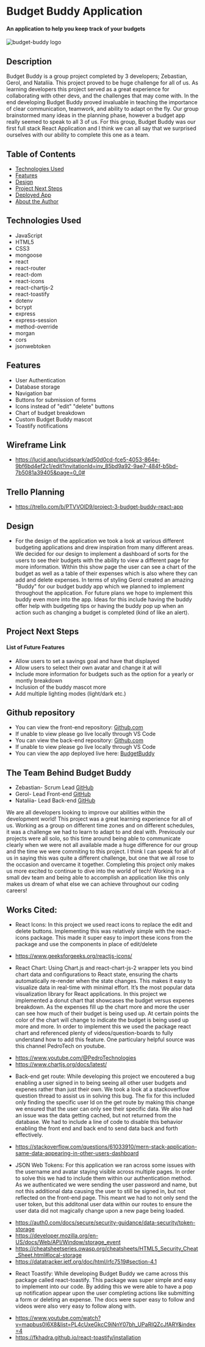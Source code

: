 # Budget Buddy Application

#### An application to help you keep track of your budgets
![budget-buddy logo](/logo/image.png)


## Description
Budget Buddy is a group project completed by 3 developers; Zebastian, Gerol, and Nataliia. This project proved to be huge challenge for all of us. As learning developers this project served as a great experience for collaborating with other devs, and the challenges that may come with. In the end developing Budget Buddy proved invaluable in teaching the importance of clear communication, teamwork, and ability to adapt on the fly. Our group brainstormed many ideas in the planning phase, however a budget app really seemed to speak to all 3 of us. For this group, Budget Buddy was our first full stack React Application and I think we can all say that we surprised ourselves with our ability to complete this one as a team. 

## Table of Contents
* [Technologies Used](#technologiesused)
* [Features](#features)
* [Design](#design)
* [Project Next Steps](#nextsteps)
* [Deployed App](#deployment)
* [About the Author](#Author)

## <a name="technologiesused"></a>Technologies Used 
* JavaScript
* HTML5
* CSS3
* mongoose 
* react 
* react-router
* react-dom
* react-icons
* react-chartjs-2
* react-toastify
* dotenv
* bcrypt
* express
* express-session
* method-override
* morgan 
* cors 
* jsonwebtoken



## Features
* User Authentication
* Database storage
* Navigation bar 
* Buttons for submission of forms
* Icons instead of "edit" "delete" buttons
* Chart of budget breakdown
* Custom Budget Buddy mascot 
* Toastify notifications 


## Wireframe Link
* https://lucid.app/lucidspark/ad50d0cd-fce5-4053-864e-9bf6bd4ef2c1/edit?invitationId=inv_85bd9a92-9ae7-484f-b5bd-7b5081a39405&page=0_0#
## Trello Planning
* https://trello.com/b/PTVVOlD9/project-3-budget-buddy-react-app

## <a name="design"></a>Design
* For the design of the application we took a look at various different budgeting applications and drew inspiration from many different areas. We decided for our design to implement a dashboard of sorts for the users to see their budgets with the ability to view a different page for more information. Within this show page the user can see a chart of the budget as well as a table of their expenses which is also where they can add and delete expenses. In terms of styling Gerol created an amazing "Buddy" for our budget buddy app which we planned to implement throughout the application. For future plans we hope to implement this buddy even more into the app. Ideas for this include having the buddy offer help with budgeting tips or having the buddy pop up when an action such as changing a budget is completed (kind of like an alert).


## <a name="nextsteps"></a>Project Next Steps
#### List of Future Features
* Allow users to set a savings goal and have that displayed
* Allow users to select their own avatar and change it at will 
* Include more information for budgets such as the option for a yearly or montly breakdown
* Inclusion of the buddy mascot more 
* Add multiple lighting modes (light/dark etc.)


## Github repository
* You can view the front-end repository:
[Github.com](https://github.com/gerol-r/budget-buddy-front-end)
* If unable to view please go live locally through VS Code
* You can view the back-end repository: 
[Github.com](https://github.com/gerol-r/budget-buddy-backend-2)
* If unable to view please go live locally through VS Code
* You can view the app deployed live here:
[BudgetBuddy]()

## <a name="Zebastian Rodriguez"></a>The Team Behind Budget Buddy
* Zebastian- Scrum Lead [GitHub](https://github.com/Zebyrod)
* Gerol- Lead Front-end [GitHub](https://github.com/gerol-r)
* Nataliia- Lead Back-end [GitHub](https://github.com/nhalko09)

We are all developers looking to improve our abilities within the development world! This project was a great learning experience for all of us. Working as a group on different time zones and on different schedules, it was a challenge we had to learn to adapt to and deal with. Previously our projects were all solo, so this time around being able to communicate clearly when we were not all available made a huge difference for our group and the time we were commiting to this project. I think I can speak for all of us in saying this was quite a different challenge, but one that we all rose to the occasion and overcame it together. Completing this project only makes us more excited to continue to dive into the world of tech! Working in a small dev team and being able to accomplish an application like this only makes us dream of what else we can achieve throughout our coding careers!

    
## Works Cited:
* React Icons: 
In this project we used react icons to replace the edit and delete buttons. Implementing this was relatively simple with the react-icons package. This made it super easy to import these icons from the package and use the components in place of edit/delete
- https://www.geeksforgeeks.org/reactjs-icons/
* React Chart: 
Using Chart.js and react-chart-js-2 wrapper lets you bind chart data and configurations to React state, ensuring the charts automatically re-render when the state changes. This makes it easy to visualize data in real-time with minimal effort. It’s the most popular data visualization library for React applications. In this project we implemented a donut chart that showcases the budget versus expenes breakdown. As the expenses fill up the chart more and more the user can see how much of their budget is being used up. At certain points the color of the chart will change to indicate the budget is being used up more and more. In order to implement this we used the package react chart and referenced plenty of videos/question-boards to fully understand how to add this feature. One particulary helpful source was this channel PedroTech on youtube.
- https://www.youtube.com/@PedroTechnologies
- https://www.chartjs.org/docs/latest/
* Back-end get route: 
While developing this project we encoutered a bug enabling a user signed in to being seeing all other user budgets and expenes rather than just their own. We took a look at a stackoverflow question thread to assist us in solving this bug. The fix for this included only finding the specific user Id on the get route by making this change we ensured that the user can only see their specific data. We also had an issue was the data getting cached, but not returned from the database. We had to include a line of code to disable this behavior enabling the front end and back end to send data back and forth effectively.
- https://stackoverflow.com/questions/61033910/mern-stack-application-same-data-appearing-in-other-users-dashboard
* JSON Web Tokens: 
For this application we ran across some issues with the username and avatar staying visible across multiple pages. In order to solve this we had to include them within our authentication method. As we authenticated we were sending the user password and name, but not this additional data causing the user to still be signed in, but not reflected on the front-end page. This meant we had to not only send the user token, but this additonal user data within our routes to ensure the user data did not magically change upon a new page being loaded. 
- https://auth0.com/docs/secure/security-guidance/data-security/token-storage
- https://developer.mozilla.org/en-US/docs/Web/API/Window/storage_event
- https://cheatsheetseries.owasp.org/cheatsheets/HTML5_Security_Cheat_Sheet.html#local-storage
- https://datatracker.ietf.org/doc/html/rfc7519#section-4.1
* React Toastify:
While developing Budget Buddy we came across this package called react-toastify. This package was super simple and easy to implement into our code. By adding this we were able to have a pop up notification appear upon the user completing actions like submitting a form or deleting an expense. The docs were super easy to follow and videos were also very easy to follow along with. 
- https://www.youtube.com/watch?v=mapbus0I6X8&list=PL4cUxeGkcC9iNnY07bh_UPaRIQZcJfARY&index=4
- https://fkhadra.github.io/react-toastify/installation


